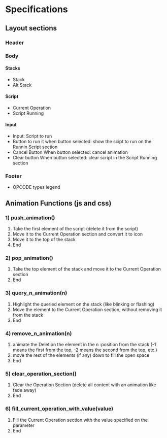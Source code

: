 # Specifications

## Layout sections

### Header

### Body

#### Stacks

* Stack
* Alt Stack

#### Script

* Current Operation
* Script Running

#### Input

* Input: Script to run
* Button to run it
  when button selected: show the scipt to run on the Runnin Script section
* Cancel Button
  When button selected: cancel animation
* Clear button
  When button selected: clear script in the Script Running section

### Footer

* OPCODE types legend

## Animation Functions (js and css)

### 1) push_animation()

1. Take the first element of the script (delete it from the script)
2. Move it to the Current Operation section and convert it to icon
3. Move it to the top of the stack
4. End

### 2) pop_animation()

1. Take the top element of the stack and move it to the Current Operation section
2. End

### 3) query_n_animation(n)

1. Highlight the queried element on the stack (like blinking or flashing)
2. Move the element to the Current Operation section, without removing
it from the stack
3. End

### 4) remove_n_animation(n)

1. animate the Deletion the element in the n :position from the stack
(-1 means the first from the top, -2 means the second from the top, etc.)
2. move the rest of the elements (if any) down to fill the open space
3. End

### 5) clear_operation_section()

1. Clear the Operation Section (delete all content with an animation like fade away)
2. End

### 6) fill_current_operation_with_value(value)

1. Fill the Current Operation section with the value specified on the parameter
2. End
